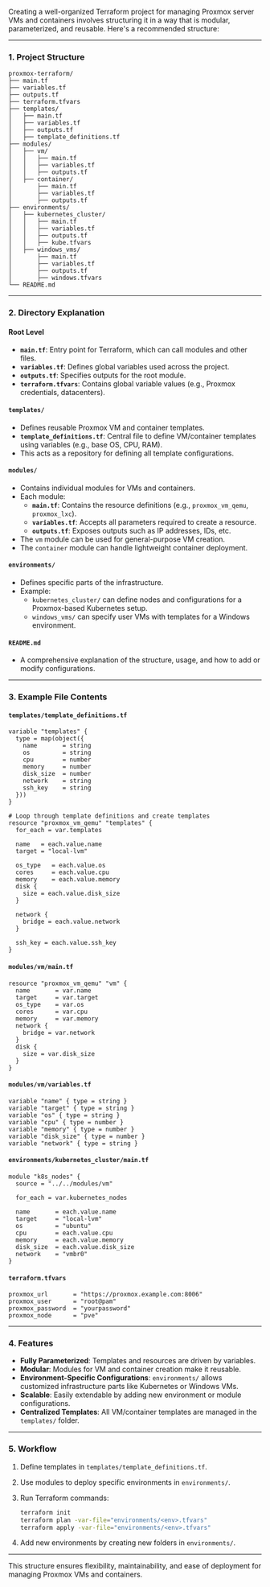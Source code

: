 Creating a well-organized Terraform project for managing Proxmox server VMs and containers involves structuring it in a way that is modular, parameterized, and reusable. Here's a recommended structure:

---

### **1. Project Structure**

```plaintext
proxmox-terraform/
├── main.tf
├── variables.tf
├── outputs.tf
├── terraform.tfvars
├── templates/
│   ├── main.tf
│   ├── variables.tf
│   ├── outputs.tf
│   ├── template_definitions.tf
├── modules/
│   ├── vm/
│   │   ├── main.tf
│   │   ├── variables.tf
│   │   ├── outputs.tf
│   ├── container/
│       ├── main.tf
│       ├── variables.tf
│       ├── outputs.tf
├── environments/
│   ├── kubernetes_cluster/
│   │   ├── main.tf
│   │   ├── variables.tf
│   │   ├── outputs.tf
│   │   ├── kube.tfvars
│   ├── windows_vms/
│       ├── main.tf
│       ├── variables.tf
│       ├── outputs.tf
│       ├── windows.tfvars
└── README.md
```

---

### **2. Directory Explanation**

#### **Root Level**
- **`main.tf`**: Entry point for Terraform, which can call modules and other files.
- **`variables.tf`**: Defines global variables used across the project.
- **`outputs.tf`**: Specifies outputs for the root module.
- **`terraform.tfvars`**: Contains global variable values (e.g., Proxmox credentials, datacenters).

#### **`templates/`**
- Defines reusable Proxmox VM and container templates.
- **`template_definitions.tf`**: Central file to define VM/container templates using variables (e.g., base OS, CPU, RAM).
- This acts as a repository for defining all template configurations.

#### **`modules/`**
- Contains individual modules for VMs and containers.
- Each module:
  - **`main.tf`**: Contains the resource definitions (e.g., `proxmox_vm_qemu`, `proxmox_lxc`).
  - **`variables.tf`**: Accepts all parameters required to create a resource.
  - **`outputs.tf`**: Exposes outputs such as IP addresses, IDs, etc.
- The `vm` module can be used for general-purpose VM creation.
- The `container` module can handle lightweight container deployment.

#### **`environments/`**
- Defines specific parts of the infrastructure.
- Example: 
  - `kubernetes_cluster/` can define nodes and configurations for a Proxmox-based Kubernetes setup.
  - `windows_vms/` can specify user VMs with templates for a Windows environment.

#### **`README.md`**
- A comprehensive explanation of the structure, usage, and how to add or modify configurations.

---

### **3. Example File Contents**

#### **`templates/template_definitions.tf`**
```hcl
variable "templates" {
  type = map(object({
    name       = string
    os         = string
    cpu        = number
    memory     = number
    disk_size  = number
    network    = string
    ssh_key    = string
  }))
}

# Loop through template definitions and create templates
resource "proxmox_vm_qemu" "templates" {
  for_each = var.templates

  name   = each.value.name
  target = "local-lvm"

  os_type   = each.value.os
  cores     = each.value.cpu
  memory    = each.value.memory
  disk {
    size = each.value.disk_size
  }

  network {
    bridge = each.value.network
  }

  ssh_key = each.value.ssh_key
}
```

#### **`modules/vm/main.tf`**
```hcl
resource "proxmox_vm_qemu" "vm" {
  name       = var.name
  target     = var.target
  os_type    = var.os
  cores      = var.cpu
  memory     = var.memory
  network {
    bridge = var.network
  }
  disk {
    size = var.disk_size
  }
}
```

#### **`modules/vm/variables.tf`**
```hcl
variable "name" { type = string }
variable "target" { type = string }
variable "os" { type = string }
variable "cpu" { type = number }
variable "memory" { type = number }
variable "disk_size" { type = number }
variable "network" { type = string }
```

#### **`environments/kubernetes_cluster/main.tf`**
```hcl
module "k8s_nodes" {
  source = "../../modules/vm"

  for_each = var.kubernetes_nodes

  name       = each.value.name
  target     = "local-lvm"
  os         = "ubuntu"
  cpu        = each.value.cpu
  memory     = each.value.memory
  disk_size  = each.value.disk_size
  network    = "vmbr0"
}
```

#### **`terraform.tfvars`**
```hcl
proxmox_url       = "https://proxmox.example.com:8006"
proxmox_user      = "root@pam"
proxmox_password  = "yourpassword"
proxmox_node      = "pve"
```

---

### **4. Features**
- **Fully Parameterized**: Templates and resources are driven by variables.
- **Modular**: Modules for VM and container creation make it reusable.
- **Environment-Specific Configurations**: `environments/` allows customized infrastructure parts like Kubernetes or Windows VMs.
- **Scalable**: Easily extendable by adding new environment or module configurations.
- **Centralized Templates**: All VM/container templates are managed in the `templates/` folder.

---

### **5. Workflow**

1. Define templates in `templates/template_definitions.tf`.
2. Use modules to deploy specific environments in `environments/`.
3. Run Terraform commands:
   ```bash
   terraform init
   terraform plan -var-file="environments/<env>.tfvars"
   terraform apply -var-file="environments/<env>.tfvars"
   ```

4. Add new environments by creating new folders in `environments/`.

---

This structure ensures flexibility, maintainability, and ease of deployment for managing Proxmox VMs and containers.